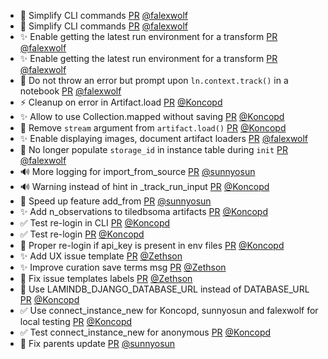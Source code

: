 - 🚸 Simplify CLI commands [PR](https://github.com/laminlabs/lamindb/pull/1945) [@falexwolf](https://github.com/falexwolf)
- 🚸 Simplify CLI commands [PR](https://github.com/laminlabs/lamin-cli/pull/72) [@falexwolf](https://github.com/falexwolf)
- ✨ Enable getting the latest run environment for a transform [PR](https://github.com/laminlabs/lamindb/pull/1944) [@falexwolf](https://github.com/falexwolf)
- ✨ Enable getting the latest run environment for a transform [PR](https://github.com/laminlabs/lamin-cli/pull/71) [@falexwolf](https://github.com/falexwolf)
- 🚸 Do not throw an error but prompt upon `ln.context.track()` in a notebook [PR](https://github.com/laminlabs/lamindb/pull/1925) [@falexwolf](https://github.com/falexwolf)
- ⚡️ Cleanup on error in Artifact.load [PR](https://github.com/laminlabs/lamindb/pull/1943) [@Koncopd](https://github.com/Koncopd)
- ✨ Allow to use Collection.mapped without saving [PR](https://github.com/laminlabs/lamindb/pull/1942) [@Koncopd](https://github.com/Koncopd)
- 🎨  Remove `stream` argument from `artifact.load()` [PR](https://github.com/laminlabs/lamindb/pull/1941) [@Koncopd](https://github.com/Koncopd)
- ✨ Enable displaying images, document artifact loaders [PR](https://github.com/laminlabs/lamindb/pull/1938) [@falexwolf](https://github.com/falexwolf)
- 🎨 No longer populate `storage_id` in instance table during `init` [PR](https://github.com/laminlabs/lamindb-setup/pull/856) [@falexwolf](https://github.com/falexwolf)
- 🔊 More logging for import_from_source [PR](https://github.com/laminlabs/lamindb/pull/1934) [@sunnyosun](https://github.com/sunnyosun)
- 🔊 Warning instead of hint in _track_run_input [PR](https://github.com/laminlabs/lamindb/pull/1933) [@Koncopd](https://github.com/Koncopd)
- 🎨 Speed up feature add_from [PR](https://github.com/laminlabs/lamindb/pull/1931) [@sunnyosun](https://github.com/sunnyosun)
- ✨ Add n_observations to tiledbsoma artifacts [PR](https://github.com/laminlabs/lamindb/pull/1930) [@Koncopd](https://github.com/Koncopd)
- ✅ Test re-login in CLI [PR](https://github.com/laminlabs/lamindb/pull/1929) [@Koncopd](https://github.com/Koncopd)
- ✅ Test re-login [PR](https://github.com/laminlabs/lamin-cli/pull/70) [@Koncopd](https://github.com/Koncopd)
- 🐛 Proper re-login if api_key is present in env files [PR](https://github.com/laminlabs/lamindb-setup/pull/853) [@Koncopd](https://github.com/Koncopd)
- ✨ Add UX issue template [PR](https://github.com/laminlabs/lamindb/pull/1928) [@Zethson](https://github.com/Zethson)
- ✨ Improve curation save terms msg [PR](https://github.com/laminlabs/lamindb/pull/1926) [@Zethson](https://github.com/Zethson)
- 🎨 Fix issue templates labels [PR](https://github.com/laminlabs/lamindb/pull/1927) [@Zethson](https://github.com/Zethson)
- 🔧 Use LAMINDB_DJANGO_DATABASE_URL instead of DATABASE_URL [PR](https://github.com/laminlabs/lamindb-setup/pull/852) [@Koncopd](https://github.com/Koncopd)
- ✅ Use connect_instance_new for Koncopd, sunnyosun and falexwolf for local testing [PR](https://github.com/laminlabs/lamindb-setup/pull/851) [@Koncopd](https://github.com/Koncopd)
- ✅ Test connect_instance_new for anonymous [PR](https://github.com/laminlabs/lamindb-setup/pull/850) [@Koncopd](https://github.com/Koncopd)
- 🐛 Fix parents update [PR](https://github.com/laminlabs/lamindb/pull/1917) [@sunnyosun](https://github.com/sunnyosun)
